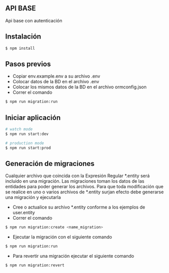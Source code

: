 ## API BASE

Api base con autenticación

## Instalación

```bash
$ npm install
```

## Pasos previos

- Copiar env.example.env a su archivo .env
- Colocar datos de la BD en el archivo .env
- Colocar los mismos datos de la BD en el archivo ormconfig.json
- Correr el comando

```bash
$ npm run migration:run
```

## Iniciar aplicación

```bash
# watch mode
$ npm run start:dev

# production mode
$ npm run start:prod
```

## Generación de migraciones

Cualquier archivo que coincida con la Expresión Regular \*.entity será incluido en una migración.
Las migraciones toman los datos de las entidades para poder generar los archivos.
Para que toda modificación que se realice en uno o varios archivos de \*.entity surjan efecto debe generarse una migración y ejecutarla

- Cree o actualice su archivo \*.entity conforme a los ejemplos de user.entity
- Correr el comando

```bash
$ npm run migration:create <name_migration>
```

- Ejecutar la migración con el siguiente comando

```bash
$ npm run migration:run
```

- Para revertir una migración ejecutar el siguiente comando

```bash
$ npm run migration:revert
```
